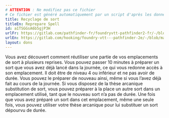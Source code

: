 ```yaml
---
# ATTENTION : Ne modifiez pas ce fichier
# Ce fichier est généré automatiquement par un script d'après les données du module Foundry VTT officiel et de sa traduction
title: Recyclage de sort
titleEn: Reprepare Spell
id: a1TSGGsA6b5gjP3H
urlFr: https://gitlab.com/pathfinder-fr/foundryvtt-pathfinder2-fr/-/blob/master/data/feats/a1TSGGsA6b5gjP3H.htm
urlEn: https://gitlab.com/hooking/foundry-vtt---pathfinder-2e/-/blob/master/packs/data/feats.db/reprepare-spell.json
layout: dons
---
```

Vous avez découvert comment réutiliser une partie de vos emplacements de sort à plusieurs reprises. Vous pouvez passer 10 minutes à préparer un sort que vous avez déjà lancé dans la journée, ce qui vous redonne accès à son emplacement. Il doit être de niveau 4 ou inférieur et ne pas avoir de durée. Vous pouvez le préparer de nouveau ainsi, même si vous l’avez déjà fait au cours de la journée. Si vous disposez de la thèse arcanique substitution de sort, vous pouvez préparer à la place un autre sort dans un emplacement utilisé, tant que le nouveau sort n’a pas de durée. Une fois que vous avez préparé un sort dans cet emplacement, même une seule fois, vous pouvez utiliser votre thèse arcanique pour lui substituer un sort dépourvu de durée.
